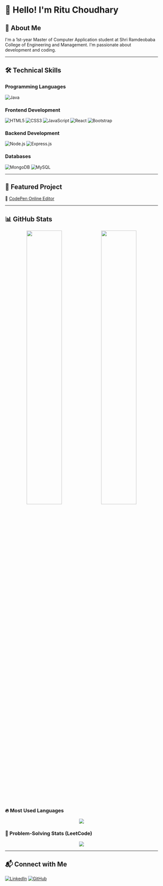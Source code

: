 # 👋 Hello! I'm Ritu Choudhary

## 🚀 About Me
I'm a 1st-year Master of Computer Application student at Shri Ramdeobaba College of Engineering and Management. I'm passionate about development and coding.

---

## 🛠 Technical Skills

### Programming Languages
![Java](https://img.shields.io/badge/Java-ED8B00?style=for-the-badge&logo=java&logoColor=white)

### Frontend Development
![HTML5](https://img.shields.io/badge/HTML5-E34F26?style=for-the-badge&logo=html5&logoColor=white)
![CSS3](https://img.shields.io/badge/CSS3-1572B6?style=for-the-badge&logo=css3&logoColor=white)
![JavaScript](https://img.shields.io/badge/JavaScript-F7DF1E?style=for-the-badge&logo=javascript&logoColor=black)
![React](https://img.shields.io/badge/React-61DAFB?style=for-the-badge&logo=react&logoColor=black)
![Bootstrap](https://img.shields.io/badge/Bootstrap-7952B3?style=for-the-badge&logo=bootstrap&logoColor=white)

### Backend Development
![Node.js](https://img.shields.io/badge/Node.js-43853D?style=for-the-badge&logo=node.js&logoColor=white)
![Express.js](https://img.shields.io/badge/Express.js-000000?style=for-the-badge&logo=express&logoColor=white)

### Databases
![MongoDB](https://img.shields.io/badge/MongoDB-47A248?style=for-the-badge&logo=mongodb&logoColor=white)
![MySQL](https://img.shields.io/badge/MySQL-4479A1?style=for-the-badge&logo=mysql&logoColor=white)

---

## 🌟 Featured Project
🔗 [CodePen Online Editor](https://github.com/Rituchoudhary67/CodePen-Online-Editor)

---

## 📊 GitHub Stats  
<p align="center">
  <img width="48%" src="https://github-readme-stats.vercel.app/api?username=Rituchoudhary67&show_icons=true&theme=dark">
  <img width="48%" src="https://github-readme-streak-stats.herokuapp.com/?user=Rituchoudhary67&theme=dark">
</p>

### 🔥 Most Used Languages  
<p align="center">
  <img src="https://github-readme-stats.vercel.app/api/top-langs/?username=Rituchoudhary67&layout=compact&theme=dark">
</p>

### 🧠 Problem-Solving Stats (LeetCode)  
<p align="center">
  <img src="https://leetcard.jacoblin.cool/Ritu67Choudhary?theme=dark&font=Kanit&ext=heatmap">
</p>

---

## 📬 Connect with Me  
[![LinkedIn](https://img.shields.io/badge/LinkedIn-blue?style=for-the-badge&logo=linkedin)](https://www.linkedin.com/in/rituchoudhary67/)
[![GitHub](https://img.shields.io/badge/GitHub-black?style=for-the-badge&logo=github)](https://github.com/Rituchoudhary67/)

